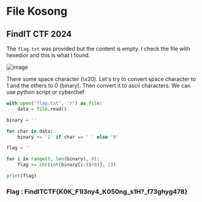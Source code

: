 # File Kosong
## FindIT CTF 2024

The `flag.txt` was provided but the content is empty. I check the file with hexedior and this is what I found.

![image](https://github.com/user-attachments/assets/d9398790-8dba-4b36-9d5b-8954053ab7da)

There some space character (\x20). Let's try to convert space character to 1 and the others to 0 (binary). Then convert it to ascii characters. We can use python script or cyberchef

```python
with open("flag.txt", 'r') as file:
    data = file.read()

binary = ''

for char in data:
    binary += '1' if char == ' ' else '0'

flag = ''

for i in range(0, len(binary), 8):
    flag += chr(int(binary[i:(i+8)], 2))

print(flag)   
```

### Flag : FindITCTF{K0K_F1l3ny4_K050ng_s1H?_f73ghyg478}
